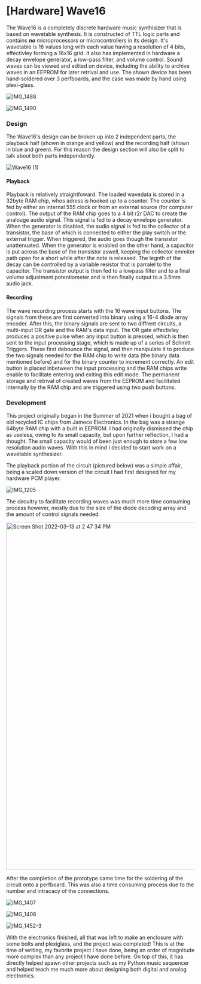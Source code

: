 # [Hardware] Wave16
The Wave16 is a completely discrete hardware music synthisizer that is based on wavetable synthesis. It is constructed of TTL logic parts and contains ***no*** microprocessors or microcontrollers in its design. It's wavetable is 16 values long with each value having a resolution of 4 bits, effectivley forming a 16x16 grid. It also has implemented in hardware a decay envelope generator, a low-pass filter, and volume control. Sound waves can be viewed and edited on device, including the ability to archive waves in an EEPROM for later retrival and use. The shown device has been hand-soldered over 3 perfboards, and the case was made by hand using plexi-glass. 

![IMG_1488](https://user-images.githubusercontent.com/17792367/158073387-f1072235-8e9e-47f7-b21a-57a2c42677f6.jpg)

![IMG_1490](https://user-images.githubusercontent.com/17792367/158073390-4e4e4117-dcda-4943-b614-5bb9885a690a.jpg)


### Design
The Wave16's design can be broken up into 2 independent parts, the playback half (shown in orange and yellow) and the recording half (shown in blue and green). For this reason the design section will also be split to talk about both parts independently.

![Wave16 (1)](https://user-images.githubusercontent.com/17792367/149609945-75072161-6467-40a4-8e32-25f453558211.png)

#### Playback
Playback is relatively straightfoward. The loaded wavedata is stored in a 32byte RAM chip, whos adress is hooked up to a counter. The counter is fed by either an internal 555 clock or from an external source (for computer control). The output of the RAM chip goes to a 4 bit r2r DAC to create the analouge audio signal. This signal is fed to a decay envelope generator. When the generator is disabled, the audio signal is fed to the collector of a transistor, the base of which is connected to either the play switch or the external trigger. When triggered, the audio goes though the transistor unattenuated. When the generator is enabled on the other hand, a capacitor is put across the base of the transistor aswell, keeping the collector emmiter path open for a short while after the note is released. The legnth of the decay can be controlled by a variable resistor that is parralel to the capacitor. The transistor output is then fed to a lowpass filter and to a final volume adjustment potentiometer and is then finally output to a 3.5mm audio jack.

#### Recording
The wave recording process starts with the 16 wave input buttons. The signals from these are first converted into binary using a 16-4 diode array encoder. After this, the binary signals are sent to two diffrent circuits, a multi-input OR gate and the RAM's data input. The OR gate effectivley produces a positive pulse when any input button is pressed, which is then sent to the input processing stage, which is made up of a series of Schmitt Triggers. These first debounce the signal, and then manipulate it to produce the two signals needed for the RAM chip to write data (the binary data mentioned before) and for the binary counter to increment correctly. An edit button is placed inbetween the input processing and the RAM chips write enable to facilitate entering and exiting this edit mode. The permanent storage and retrival of created waves from the EEPROM and facilitated internally by the RAM chip and are triggered using two push buttons.

### Development
This project originally began in the Summer of 2021 when i bought a bag of old recycled IC chips from Jameco Electronics. In the bag was a strange 64byte RAM chip with a built in EEPROM. I had originally dismissed the chip as useless, owing to its small capacity, but upon further reflection, I had a thought. The small capacity would of been just enough to store a few low resolution audio waves. With this in mind I decided to start work on a wavetable synthesizer. 

The playback portion of the circuit (pictured below) was a simple affair, being a scaled down version of the circuit I had first designed for my hardware PCM player. 

![IMG_1205](https://user-images.githubusercontent.com/17792367/158074476-b59fb777-0bce-4057-92c0-1eb58ce02277.jpg)

The circuitry to facilitate recording waves was much more time consuming process however, mostly due to the size of the diode decoding array and the amount of control signals needed.

<img width="927" alt="Screen Shot 2022-03-13 at 2 47 34 PM" src="https://user-images.githubusercontent.com/17792367/158074636-beda8920-3710-44c0-8c1e-c8a78212049c.png">

After the completion of the prototype came time for the soldering of the circuit onto a perfboard. This was also a time consuming process due to the number and intracacy of the connections. 

![IMG_1407](https://user-images.githubusercontent.com/17792367/158074738-d2af8e93-32a6-4f95-a4c0-ddd0c30f0800.jpg)

![IMG_1408](https://user-images.githubusercontent.com/17792367/158074745-6225736e-f799-4db9-bb58-e2bda9efeb51.jpg)

![IMG_1452-3](https://user-images.githubusercontent.com/17792367/158074751-25231708-5f6a-4d73-af94-f1376ccbd6ed.jpg)

With the electronics finished, all that was left to make an enclosure with some bolts and plexiglass, and the project was completed! This is at the time of writing, my favorite project I have done, being an order of magnitude more complex than any project I have done before. On top of this, it has directly helped spawn other projects such as my Python music sequencer and helped teach me much more about designing both digital and analog electronics.
